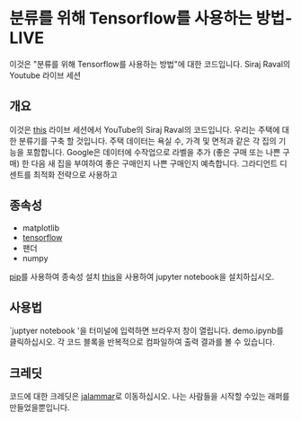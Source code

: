 

# 분류를 위해 Tensorflow를 사용하는 방법-LIVE
이것은 "분류를 위해 Tensorflow를 사용하는 방법"에 대한 코드입니다. Siraj Raval의 Youtube 라이브 세션

## 개요

이것은 [this](https://www.youtube.com/watch?v=4urPuRoT1sE) 라이브 세션에서 YouTube의 Siraj Raval의 코드입니다. 우리는 주택에 대한 분류기를 구축 할 것입니다. 주택 데이터는 욕실 수, 가격 및 면적과 같은 각 집의 기능을 포함합니다. Google은 데이터에 수작업으로 라벨을 추가 (좋은 구매 또는 나쁜 구매) 한 다음 새 집을 부여하여 좋은 구매인지 나쁜 구매인지 예측합니다. 그라디언트 디센트를 최적화 전략으로 사용하고

## 종속성

* matplotlib
* [tensorflow](https://www.tensorflow.org/get_started/os_setup)
* 팬더
* numpy

[pip](https://pip.pypa.io/en/stable/)를 사용하여 종속성 설치
[this](http://jupyter.readthedocs.io/en/latest/install.html)을 사용하여 jupyter notebook을 설치하십시오.

## 사용법

`juptyer notebook '을 터미널에 입력하면 브라우저 창이 열립니다. demo.ipynb를 클릭하십시오. 각 코드 블록을 반복적으로 컴파일하여 출력 결과를 볼 수 있습니다.

## 크레딧
코드에 대한 크레딧은  [jalammar](https://github.com/jalammar)로 이동하십시오. 나는 사람들을 시작할 수있는 래퍼를 만들었을뿐입니다.
